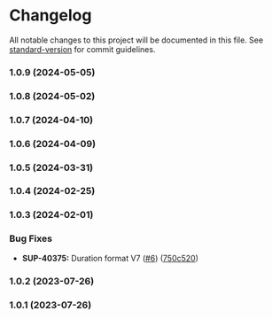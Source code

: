 # Changelog

All notable changes to this project will be documented in this file. See [standard-version](https://github.com/conventional-changelog/standard-version) for commit guidelines.

### 1.0.9 (2024-05-05)

### 1.0.8 (2024-05-02)

### 1.0.7 (2024-04-10)

### 1.0.6 (2024-04-09)

### 1.0.5 (2024-03-31)

### 1.0.4 (2024-02-25)

### 1.0.3 (2024-02-01)


### Bug Fixes

* **SUP-40375:** Duration format V7 ([#6](https://github.com/kaltura/playkit-js-seo/issues/6)) ([750c520](https://github.com/kaltura/playkit-js-seo/commit/750c520df5152cb241c0ec33fde74ec48175e22e))

### 1.0.2 (2023-07-26)

### 1.0.1 (2023-07-26)
